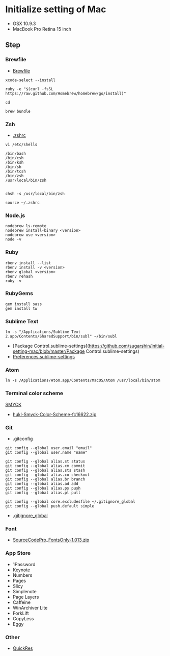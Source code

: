 # Initialize setting of Mac

* OSX 10.9.3
* MacBook Pro Retina 15 inch

## Step

### Brewfile

* [Brewfile](https://github.com/sugarshin/initial-setting-mac/blob/master/Brewfile)

```
xcode-select --install

ruby -e "$(curl -fsSL https://raw.github.com/Homebrew/homebrew/go/install)"

cd

brew bundle
```

### Zsh

* [.zshrc](https://github.com/sugarshin/initial-setting-mac/blob/master/.zshrc)

```
vi /etc/shells

/bin/bash
/bin/csh
/bin/ksh
/bin/sh
/bin/tcsh
/bin/zsh
/usr/local/bin/zsh


chsh -s /usr/local/bin/zsh

source ~/.zshrc
```

### Node.js

```
nodebrew ls-remote
nodebrew install-binary <version>
nodebrew use <version>
node -v
```

### Ruby

```
rbenv install --list
rbenv install -v <version>
rbenv global <version>
rbenv rehash
ruby -v
```

### RubyGems

```
gem install sass
gem install tw
```

### Sublime Text

```
ln -s "/Applications/Sublime Text 2.app/Contents/SharedSupport/bin/subl" ~/bin/subl
```

* [Package Control.sublime-settings](https://github.com/sugarshin/initial-setting-mac/blob/master/Package Control.sublime-settings)
* [Preferences.sublime-settings](https://github.com/sugarshin/initial-setting-mac/blob/master/Preferences.sublime-settings)

### Atom

```
ln -s /Applications/Atom.app/Contents/MacOS/Atom /usr/local/bin/atom
```

### Terminal color scheme

[SMYCK](http://color.smyck.org/)

* [hukl-Smyck-Color-Scheme-fc16622.zip](https://github.com/sugarshin/initial-setting-mac/blob/master/hukl-Smyck-Color-Scheme-fc16622.zip)

### Git
* .gitconfig

```
git config --global user.email "email"
git config --global user.name "name"

git config --global alias.st status
git config --global alias.cm commit
git config --global alias.sts stash
git config --global alias.co checkout
git config --global alias.br branch
git config --global alias.ad add
git config --global alias.ps push
git config --global alias.pl pull

git config --global core.excludesfile ~/.gitignore_global
git config --global push.default simple
```

* [.gitignore_global](https://github.com/sugarshin/initial-setting-mac/blob/master/.gitignore_global)


### Font

* [SourceCodePro_FontsOnly-1.013.zip](https://github.com/sugarshin/initial-setting-mac/blob/master/SourceCodePro_FontsOnly-1.013.zip)


### App Store
* 1Password
* Keynote
* Numbers
* Pages
* Slicy
* Simplenote
* Page Layers
* Caffeine
* WinArchiver Lite
* ForkLift
* CopyLess
* Eggy

### Other

* [QuickRes](http://www.quickresapp.com/)
